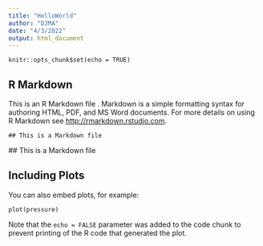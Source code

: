 ```yaml
---
title: "HelloWorld"
author: "DJMA"
date: "4/3/2022"
output: html_document
---
```


```{r setup, include=FALSE}
knitr::opts_chunk$set(echo = TRUE)
```

## R Markdown


This is an R Markdown file
. Markdown is a simple formatting syntax for authoring HTML, PDF, and MS Word documents. For more details on using R Markdown see <http://rmarkdown.rstudio.com>.

```
## This is a Markdown file   
```

\#\#  This is a Markdown file   

## Including Plots

You can also embed plots, for example:

```{r pressure, echo=FALSE}
plot(pressure)
```

Note that the `echo = FALSE` parameter was added to the code chunk to prevent printing of the R code that generated the plot.
